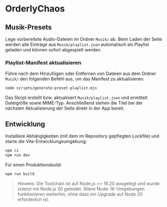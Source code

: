 # OrderlyChaos

## Musik-Presets

Lege vorbereitete Audio-Dateien im Ordner `Musik/` ab. Beim Laden der Seite werden alle Einträge aus `Musik/playlist.json` automatisch als Playlist geladen und können sofort abgespielt werden.

### Playlist-Manifest aktualisieren

Führe nach dem Hinzufügen oder Entfernen von Dateien aus dem Ordner `Musik/` den folgenden Befehl aus, um das Manifest zu aktualisieren:

```bash
node scripts/generate-preset-playlist.mjs
```

Das Skript erstellt bzw. aktualisiert `Musik/playlist.json` und ermittelt Dateigröße sowie MIME-Typ. Anschließend stehen die Titel bei der nächsten Aktualisierung der Seite direkt in der App bereit.


## Entwicklung

Installiere Abhängigkeiten (mit dem im Repository gepflegten Lockfile) und starte die Vite-Entwicklungsumgebung:

```bash
npm ci
npm run dev
```

Für einen Produktionsbuild:

```bash
npm run build
```

> Hinweis: Die Toolchain ist auf Node.js >= 16.20 ausgelegt und wurde zuletzt mit Node.js 20 getestet. Ältere Node-16-Umgebungen
> funktionieren weiterhin, ohne dass ein Upgrade auf Node 20 erforderlich ist.
